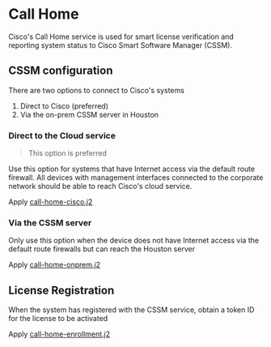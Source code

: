 # Call Home

Cisco's Call Home service is used for smart license verification and reporting system status to Cisco Smart Software Manager (CSSM).

## CSSM configuration

There are two options to connect to Cisco's systems

1. Direct to Cisco (preferred)
1. Via the on-prem CSSM server in Houston

### Direct to the Cloud service

> This option is preferred

Use this option for systems that have Internet access via the default route firewall. All devices with management interfaces connected to the corporate network should be able to reach Cisco's cloud service.

Apply [call-home-cisco.j2](call-home-cisco.j2)

### Via the CSSM server

Only use this option when the device does not have Internet access via the default route firewalls but can reach the Houston server

Apply [call-home-onprem.j2](call-home-onprem.j2)

## License Registration

When the system has registered with the CSSM service, obtain a token ID for the license to be activated

Apply [call-home-enrollment.j2](call-home-enrollment.j2)
